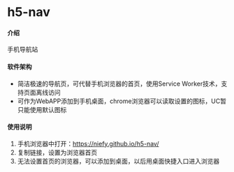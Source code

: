 # h5-nav

#### 介绍
手机导航站

#### 软件架构
- 简洁极速的导航页，可代替手机浏览器的首页，使用Service Worker技术，支持页面离线访问
- 可作为WebAPP添加到手机桌面，chrome浏览器可以读取设置的图标，UC暂只能使用默认图标



#### 使用说明

1. 手机浏览器中打开：https://niefy.github.io/h5-nav/
2. 复制链接，设置为浏览器首页
3. 无法设置首页的浏览器，可以添加到桌面，以后用桌面快捷入口进入浏览器
